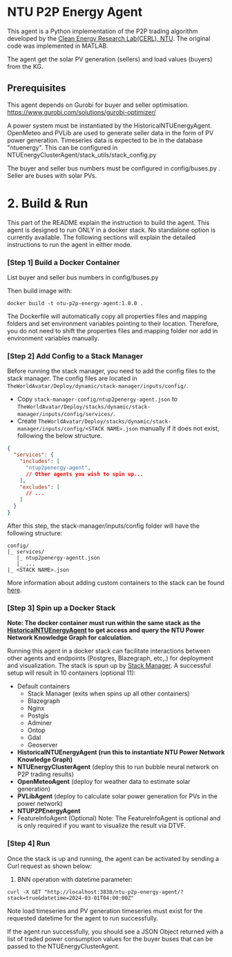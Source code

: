 # NTU P2P Energy Agent

This agent is a Python implementation of the P2P trading algorithm developed by the [Clean Energy Research Lab(CERL), NTU](http://eeeweba.ntu.edu.sg/power_projects/ntu-ONRG/0_default.asp). The original code was implemented in MATLAB.

The agent get the solar PV generation (sellers) and load values (buyers) from the KG.

## Prerequisites

This agent depends on Gurobi for buyer and seller optimisation.  https://www.gurobi.com/solutions/gurobi-optimizer/

A power system must be instantiated by the HistoricalNTUEnergyAgent. OpenMeteo and PVLib are used to generate seller data in the form of PV power generation.
Timeseries data is expected to be in the database "ntuenergy". This can be configured in NTUEnergyClusterAgent/stack_utils/stack_config.py

The buyer and seller bus numbers must be configured in config/buses.py . Seller are buses with solar PVs.

# 2. Build & Run
This part of the README explain the instruction to build the agent.
This agent is designed to run ONLY in a docker stack. No standalone option is currently available. The following sections will explain the detailed instructions to run the agent in either mode.

### [Step 1] Build a Docker Container

List buyer and seller bus numbers in config/buses.py

Then build image with:
```
docker build -t ntu-p2p-energy-agent:1.0.0 .
```
The Dockerfile will automatically copy all properties files and mapping folders and set environment variables pointing to their location. Therefore, you do not need to shift the properties files and mapping folder nor add in environment variables manually.

### [Step 2] Add Config to a Stack Manager
Before running the stack manager, you need to add the config files to the stack manager. The config files are located in `TheWorldAvatar/Deploy/dynamic/stack-manager/inputs/config/`.
- Copy `stack-manager-config/ntup2penergy-agent.json` to `TheWorldAvatar/Deploy/stacks/dynamic/stack-manager/inputs/config/services/`.
- Create `TheWorldAvatar/Deploy/stacks/dynamic/stack-manager/inputs/config/<STACK NAME>.json` manually if it does not exist, following the below structure.
```json
{
  "services": {
    "includes": [
      "ntup2penergy-agent",
      // Other agents you wish to spin up...
    ],
    "excludes": [
      // ...
    ]
  }
}
```

After this step, the stack-manager/inputs/config folder will have the following structure:
```
config/
|_ services/
   |_ ntup2penergy-agentt.json
   |_ ...
|_ <STACK NAME>.json
```
More information about adding custom containers to the stack can be found [here](https://github.com/cambridge-cares/TheWorldAvatar/tree/main/Deploy/stacks/dynamic/stack-manager#adding-custom-containers).


### [Step 3] Spin up a Docker Stack
**Note: The docker container must run within the same stack as the [HistoricalNTUEnergyAgent](https://github.com/cambridge-cares/TheWorldAvatar/tree/1496-dev-instantiate-historic-ntuenergyconsumptiondata-2/Agents/HistoricalNTUEnergyAgent) to get access and query the NTU Power Network Knowledge Graph for calculation.**

Running this agent in a docker stack can facilitate interactions between other agents and endpoints (Postgres, Blazegraph, etc,.) for deployment and visualization. The stack is spun up by [Stack Manager](https://github.com/TheWorldAvatar/stack/tree/main/stack-manager).
A successful setup will result in 10 containers (optional 11):
- Default containers
  - Stack Manager (exits when spins up all other containers)
  - Blazegraph
  - Nginx
  - Postgis
  - Adminer
  - Ontop
  - Gdal
  - Geoserver
- **HistoricalNTUEnergyAgent (run this to instantiate NTU Power Network Knowledge Graph)**
- **NTUEnergyClusterAgent** (deploy this to run bubble neural network on P2P trading results)
- **OpenMeteoAgent** (deploy for weather data to estimate solar generation)
- **PVLibAgent** (deploy to calculate solar power generation for PVs in the power network)
- **NTUP2PEnergyAgent**
- FeatureInfoAgent (Optional)
  Note: The FeatureInfoAgent is optional and is only required if you want to visualize the result via DTVF.

### [Step 4] Run

Once the stack is up and running, the agent can be activated by sending a Curl request as shown below:

1. BNN operation with datetime parameter:
```
curl -X GET "http://localhost:3838/ntu-p2p-energy-agent/?stack=true&datetime=2024-03-01T04:00:00Z"
```
Note load timeseries and PV generation timeseries must exist for the requested datetime for the agent to run successfully.

If the agent run successfully, you should see a JSON Object returned with a list of traded power consumption values for the buyer buses that can be passed to the NTUEnergyClusterAgent.